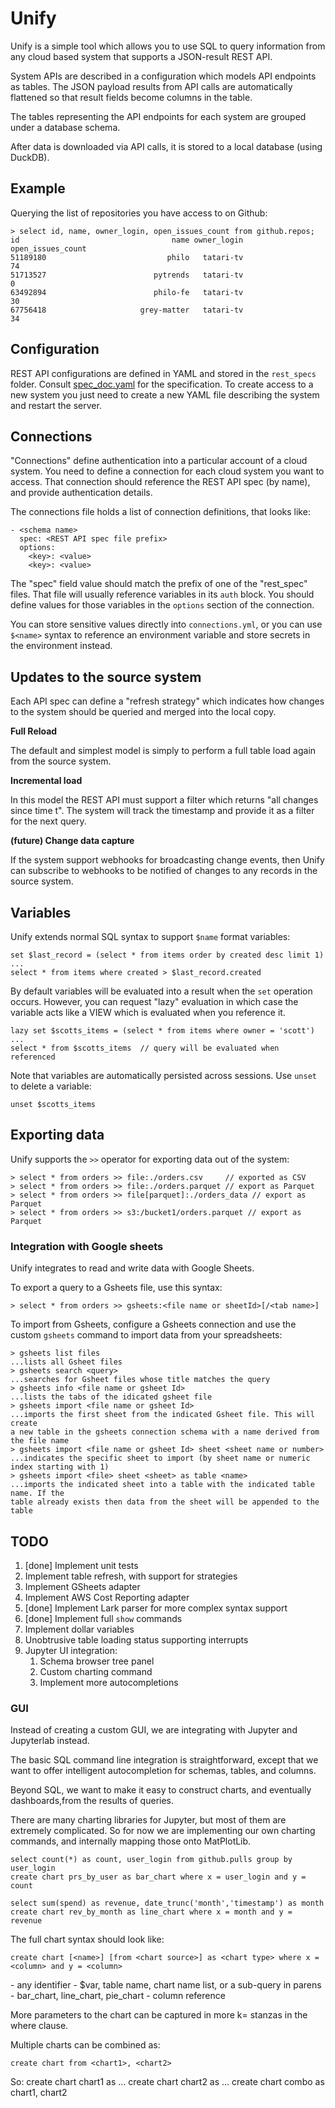 # Unify

Unify is a simple tool which allows you to use SQL to query information from any
cloud based system that supports a JSON-result REST API. 

System APIs are described in a configuration which models API endpoints as tables.
The JSON payload results from API calls are automatically flattened so that
result fields become columns in the table.

The tables representing the API endpoints for each system are grouped under a database schema.

After data is downloaded via API calls, it is stored to a local database (using DuckDB).

## Example

Querying the list of repositories you have access to on Github:

    > select id, name, owner_login, open_issues_count from github.repos;
    id                                  name owner_login  open_issues_count
    51189180                           philo   tatari-tv                 74
    51713527                        pytrends   tatari-tv                  0
    63492894                        philo-fe   tatari-tv                 30
    67756418                     grey-matter   tatari-tv                 34

## Configuration

REST API configurations are defined in YAML and stored in the `rest_specs` folder.
Consult [spec_doc.yaml](./rest_specs/spec_doc.yaml) for the specification. To
create access to a new system you just need to create a new YAML file describing
the system and restart the server.

## Connections

"Connections" define authentication into a particular account of a cloud system.
You need to define a connection for each cloud system you want to access. That
connection should reference the REST API spec (by name), and provide authentication
details.

The connections file holds a list of connection definitions, that looks like:

    - <schema name>
      spec: <REST API spec file prefix>
      options:
        <key>: <value>
        <key>: <value>

The "spec" field value should match the prefix of one of the "rest_spec" files. That
file will usually reference variables in its `auth` block. You should define values
for those variables in the `options` section of the connection.

You can store sensitive values directly into `connections.yml`, or you can use
`$<name>` syntax to reference an environment variable and store secrets in the
environment instead.

## Updates to the source system

Each API spec can define a "refresh strategy" which indicates how changes to the
system should be queried and merged into the local copy.

**Full Reload**

The default and simplest model is simply to perform a full table load again from
the source system.

**Incremental load**

In this model the REST API must support a filter which returns "all changes since
time t". The system will track the timestamp and provide it as a filter for the
next query.

**(future) Change data capture**

If the system support webhooks for broadcasting change events, then Unify can subscribe
to webhooks to be notified of changes to any records in the source system.

## Variables

Unify extends normal SQL syntax to support `$name` format variables:

    set $last_record = (select * from items order by created desc limit 1)
    ...
    select * from items where created > $last_record.created

By default variables will be evaluated into a result when the `set` operation occurs.
However, you can request "lazy" evaluation in which case the variable acts like
a VIEW which is evaluated when you reference it.

    lazy set $scotts_items = (select * from items where owner = 'scott')
    ...
    select * from $scotts_items  // query will be evaluated when referenced

Note that variables are automatically persisted across sessions. Use `unset` to
delete a variable:

    unset $scotts_items

## Exporting data

Unify supports the `>>` operator for exporting data out of the system:

    > select * from orders >> file:./orders.csv     // exported as CSV
    > select * from orders >> file:./orders.parquet // export as Parquet
    > select * from orders >> file[parquet]:./orders_data // export as Parquet
    > select * from orders >> s3:/bucket1/orders.parquet // export as Parquet

### Integration with Google sheets

Unify integrates to read and write data with Google Sheets.

To export a query to a Gsheets file, use this syntax:

    > select * from orders >> gsheets:<file name or sheetId>[/<tab name>]


To import from Gsheets, configure a Gsheets connection and use the custom
`gsheets` command to import data from your spreadsheets:

    > gsheets list files
    ...lists all Gsheet files
    > gsheets search <query>
    ...searches for Gsheet files whose title matches the query
    > gsheets info <file name or gsheet Id>
    ...lists the tabs of the idicated gsheet file
    > gsheets import <file name or gsheet Id> 
    ...imports the first sheet from the indicated Gsheet file. This will create
    a new table in the gsheets connection schema with a name derived from the file name
    > gsheets import <file name or gsheet Id> sheet <sheet name or number>
    ...indicates the specific sheet to import (by sheet name or numeric index starting with 1)
    > gsheets import <file> sheet <sheet> as table <name>
    ...imports the indicated sheet into a table with the indicated table name. If the
    table already exists then data from the sheet will be appended to the table

## TODO

1. [done] Implement unit tests
1. Implement table refresh, with support for strategies
1. Implement GSheets adapter
1. Implement AWS Cost Reporting adapter
1. [done] Implement Lark parser for more complex syntax support
1. [done] Implement full `show` commands
1. Implement dollar variables
1. Unobtrusive table loading status supporting interrupts
1. Jupyter UI integration: 
    1. Schema browser tree panel
    1. Custom charting command
    1. Implement more autocompletions

### GUI

Instead of creating a custom GUI, we are integrating with Jupyter and Jupyterlab instead.

The basic SQL command line integration is straightforward, except that we want to 
offer intelligent autocompletion for schemas, tables, and columns.

Beyond SQL, we want to make it easy to construct charts, and eventually dashboards,from
the results of queries.

There are many charting libraries for Jupyter, but most of them are extremely complicated.
So for now we are implementing our own charting commands, and internally mapping those
onto MatPlotLib.

    select count(*) as count, user_login from github.pulls group by user_login
    create chart prs_by_user as bar_chart where x = user_login and y = count

    select sum(spend) as revenue, date_trunc('month','timestamp') as month
    create chart rev_by_month as line_chart where x = month and y = revenue

The full chart syntax should look like:

    create chart [<name>] [from <chart source>] as <chart type> where x = <column> and y = <column>

<name> - any identifier
<chart source> - $var, table name, chart name list, or a sub-query in parens
<chart type> - bar_chart, line_chart, pie_chart
<column> - column reference

More parameters to the chart can be captured in more k=<val> stanzas in the where clause.

Multiple charts can be combined as:

    create chart from <chart1>, <chart2>

So:
    create chart chart1 as ...
    create chart chart2 as ...
    create chart combo as chart1, chart2
        


